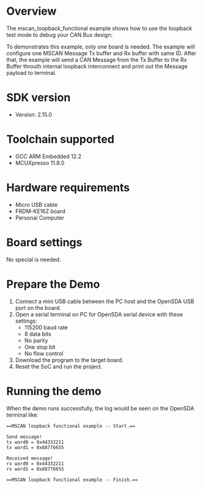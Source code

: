 Overview
========
The mscan_loopback_functional example shows how to use the loopback test mode to debug your CAN Bus design:

To demonstrates this example, only one board is needed. The example will configure one MSCAN Message Tx
buffer and Rx buffer with same ID.
After that, the example will send a CAN Message from the Tx Buffer to the Rx Buffer
throuth internal loopback interconnect and print out the Message payload to terminal.

SDK version
===========
- Version: 2.15.0

Toolchain supported
===================
- GCC ARM Embedded  12.2
- MCUXpresso  11.8.0

Hardware requirements
=====================
- Micro USB cable
- FRDM-KE16Z board
- Personal Computer

Board settings
==============
No special is needed.

Prepare the Demo
================
1.  Connect a mini USB cable between the PC host and the OpenSDA USB port on the board.
2.  Open a serial terminal on PC for OpenSDA serial device with these settings:
    - 115200 baud rate
    - 8 data bits
    - No parity
    - One stop bit
    - No flow control
3.  Download the program to the target board.
4.  Reset the SoC and run the project.

Running the demo
================
When the demo runs successfully, the log would be seen on the OpenSDA terminal like:

~~~~~~~~~~~~~~~~~~~~~~~~~~~~~~~~~~~~~~~~~
==MSCAN loopback functional example -- Start.==

Send message!
tx word0 = 0x44332211
tx word1 = 0x88776655

Received message!
rx word0 = 0x44332211
rx word1 = 0x88776655

==MSCAN loopback functional example -- Finish.==
~~~~~~~~~~~~~~~~~~~~~~~~~~~~~~~~~~~~~~~~~
